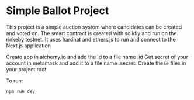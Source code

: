 # Simple Ballot Project

This project is a simple auction system where candidates can be created and voted on. The smart contract is created with solidiy and run on the rinkeby testnet. It uses hardhat and ethers.js to run and connect to the Next.js application

Create app in alchemy.io and add the id to a file name .id
Get secret of your account in metamask and add it to a file name .secret.
Create these files in your project root

To run:

```shell
npm run dev
```
